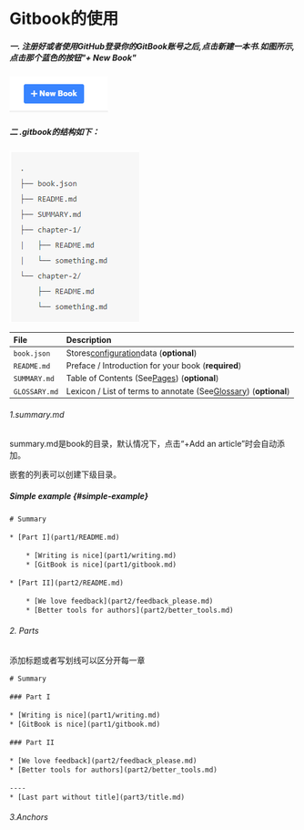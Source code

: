 # Gitbook的使用

##### 一. 注册好或者使用GitHub登录你的GitBook账号之后,点击新建一本书.如图所示,点击那个蓝色的按钮"+ New Book"

![](/assets/import.png)

##### 二 .gitbook的结构如下：

![](/assets/import2.png)

| **File** | **Description** |
| :--- | :--- |
| `book.json` | Stores[configuration](https://toolchain.gitbook.com/config.html)data \(**optional**\) |
| `README.md` | Preface / Introduction for your book \(**required**\) |
| `SUMMARY.md` | Table of Contents \(See[Pages](https://toolchain.gitbook.com/pages.html)\) \(**optional**\) |
| `GLOSSARY.md` | Lexicon / List of terms to annotate \(See[Glossary](https://toolchain.gitbook.com/lexicon.html)\) \(**optional**\) |

###### 1.summary.md

summary.md是book的目录，默认情况下，点击“+Add an article”时会自动添加。

嵌套的列表可以创建下级目录。

##### Simple example {#simple-example}

```
# Summary

* [Part I](part1/README.md)

    * [Writing is nice](part1/writing.md)
    * [GitBook is nice](part1/gitbook.md)

* [Part II](part2/README.md)

    * [We love feedback](part2/feedback_please.md)
    * [Better tools for authors](part2/better_tools.md)
```

###### 2. Parts

添加标题或者写划线可以区分开每一章

```
# Summary

### Part I

* [Writing is nice](part1/writing.md)
* [GitBook is nice](part1/gitbook.md)

### Part II

* [We love feedback](part2/feedback_please.md)
* [Better tools for authors](part2/better_tools.md)

----
* [Last part without title](part3/title.md)
```

###### 3.Anchors





